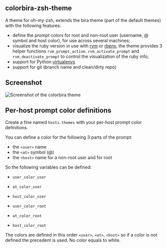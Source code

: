 colorbira-zsh-theme
-------------------

A theme for oh-my-zsh, extends the bira theme (part of the default themes) with the following features:
* define the prompt colors for root and non-root user (username, @ symbol and host color), for use across several machines;
* visualize the ruby version in use with [rvm](https://rvm.io/) or [rbenv](https://github.com/rbenv/rbenv), the theme provides 3 helper functions `rvm_prompt_active`. `rvm_activate_prompt` and `rvm_deactivate_prompt` to control the visualization of the ruby info;
* support for Python [virtualenvs](https://virtualenv.pypa.io/en/stable/)
* support for git (branch name and clean/dirty repo)

## Screenshot

![Screenshot of the colorbira theme](https://i.imgur.com/EHMeJI4.png)

## Per-host prompt color definitions

Create a fine named `hosts.themes` with your per-host prompt color definitions.

You can define a color for the following 3 parts of the prompt:
  - the `<user>` name
  - the `<at>` symbol (@)
  - the `<host>` name
for a non-root user and for root

So the following variables can be defined:
  - `user_color_user`
  - `at_color_user`
  - `host_color_user`

  - `user_color_root`
  - `at_color_root`
  - `host_color_root`

The colors are defined in this order `<user>`, `<at>`, `<host>` so if a color is not defined the precedent is used.
No color equals to white.
